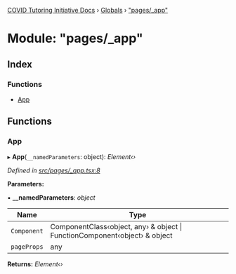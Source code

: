 [COVID Tutoring Initiative Docs](../README.md) › [Globals](../globals.md) › ["pages/\_app"](_pages__app_.md)

# Module: "pages/\_app"

## Index

### Functions

- [App](_pages__app_.md#app)

## Functions

### App

▸ **App**(`__namedParameters`: object): _Element‹›_

_Defined in [src/pages/\_app.tsx:8](https://github.com/tutorbookapp/covid-tutoring/blob/7978780/src/pages/_app.tsx#L8)_

**Parameters:**

▪ **\_\_namedParameters**: _object_

| Name        | Type                                                                           |
| ----------- | ------------------------------------------------------------------------------ |
| `Component` | ComponentClass‹object, any› & object &#124; FunctionComponent‹object› & object |
| `pageProps` | any                                                                            |

**Returns:** _Element‹›_
